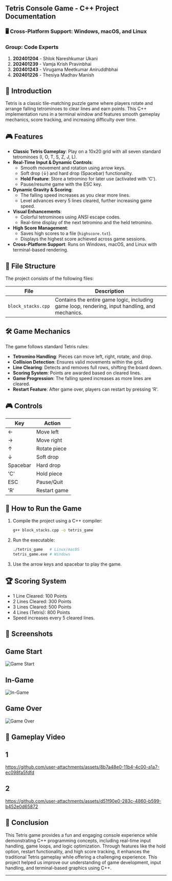 ## Tetris Console Game - C++ Project Documentation

### 🖥️ Cross-Platform Support: Windows, macOS, and Linux

### Group: Code Experts

1. **202401204** - Shlok Nareshkumar Ukani
2. **202401239** - Vamja Krish Pravinbhai
3. **202401243** - Virugama Meetkumar Aniruddhbhai
4. **202401226** - Thesiya Madhav Manish

## 📌 Introduction

Tetris is a classic tile-matching puzzle game where players rotate and arrange falling tetrominoes to clear lines and earn points. This C++ implementation runs in a terminal window and features smooth gameplay mechanics, score tracking, and increasing difficulty over time.

## 🎮 Features

- **Classic Tetris Gameplay**: Play on a 10x20 grid with all seven standard tetrominoes (I, O, T, S, Z, J, L).
- **Real-Time Input & Dynamic Controls**:
  - Smooth movement and rotation using arrow keys.
  - Soft drop (↓) and hard drop (Spacebar) functionality.
  - **Hold Feature**: Store a tetromino for later use (activated with 'C').
  - Pause/resume game with the ESC key.
- **Dynamic Gravity & Scoring**:
  - The falling speed increases as you clear more lines.
  - Level advances every 5 lines cleared, further increasing game speed.
- **Visual Enhancements**:
  - Colorful tetrominoes using ANSI escape codes.
  - Real-time display of the next tetromino and the held tetromino.
- **High Score Management**:
  - Saves high scores to a file (`highscore.txt`).
  - Displays the highest score achieved across game sessions.
- **Cross-Platform Support**: Runs on Windows, macOS, and Linux with terminal-based rendering.

## 📂 File Structure
The project consists of the following files:

| File               | Description                                                                                    |
| ------------------ | ---------------------------------------------------------------------------------------------- |
| `block_stacks.cpp` | Contains the entire game logic, including game loop, rendering, input handling, and mechanics. |

## 🛠️ Game Mechanics
The game follows standard Tetris rules:

- **Tetromino Handling**: Pieces can move left, right, rotate, and drop.
- **Collision Detection**: Ensures valid movements within the grid.
- **Line Clearing**: Detects and removes full rows, shifting the board down.
- **Scoring System**: Points are awarded based on cleared lines.
- **Game Progression**: The falling speed increases as more lines are cleared.
- **Restart Feature**: After game over, players can restart by pressing 'R'.

## 🎮 Controls

| Key      | Action        |
| -------- | ------------- |
| ←        | Move left     |
| →        | Move right    |
| ↑        | Rotate piece  |
| ↓        | Soft drop     |
| Spacebar | Hard drop     |
| 'C'      | Hold piece    |
| ESC      | Pause/Quit    |
| 'R'      | Restart game  |

## 🚀 How to Run the Game

1. Compile the project using a C++ compiler:
   ```sh
   g++ block_stacks.cpp -o tetris_game
   ```
2. Run the executable:
   ```sh
   ./tetris_game   # Linux/macOS
   tetris_game.exe # Windows
   ```
3. Use the arrow keys and spacebar to play the game.

## 🏆 Scoring System

- 1 Line Cleared: 100 Points
- 2 Lines Cleared: 300 Points
- 3 Lines Cleared: 500 Points
- 4 Lines (Tetris): 800 Points
- Speed increases every 5 cleared lines.


## 📸 Screenshots
## Game Start 
![Game Start](https://github.com/user-attachments/assets/6cbbcf8a-ced7-4d4b-ba9e-8ae24a97d639)

## In-Game
![In-Game](https://github.com/user-attachments/assets/aa85aea4-d98f-4855-8e71-fcd8ef48c878)

## Game Over
![Game Over](https://github.com/user-attachments/assets/5cf3fda3-3f9f-4304-ba1f-8f48a8d486d0)


## 🎥 Gameplay Video
## 1
https://github.com/user-attachments/assets/8b7a48e0-11b4-4c00-a1a7-ec098fa5fdfd
## 2
https://github.com/user-attachments/assets/d51f90e0-283c-4860-b599-b452e0d65872


## 🎯 Conclusion
This Tetris game provides a fun and engaging console experience while demonstrating C++ programming concepts, including real-time input handling, game loops, and logic optimization. Through features like the hold option, restart functionality, and high score tracking, it enhances the traditional Tetris gameplay while offering a challenging experience. This project helped us improve our understanding of game development, input handling, and terminal-based graphics using C++.

---



